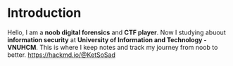# Introduction

Hello, I am a **noob digital forensics** and **CTF player**.
Now I studying abuout **information security** at **University of Information and Technology - VNUHCM**.
This is where I keep notes and track my journey from noob to better.
https://hackmd.io/@KetSoSad
